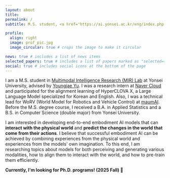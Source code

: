 ```yaml
---
layout: about
title: 
permalink: /
subtitle: M.S. student, <a href='https://ai.yonsei.ac.kr/eng/index.php'>Yonsei University</a>

profile:
  align: right
  image: prof_pic.jpg
  image_circular: true # crops the image to make it circular

news: true # includes a list of news items
selected_papers: true # includes a list of papers marked as "selected={true}"
social: true # includes social icons at the bottom of the page
---
```


I am a M.S. student in [Multimodal Intelligence Research (MIR) Lab](https://mirlab.yonsei.ac.kr) at Yonsei University, advised by [Youngjae Yu](https://yj-yu.github.io/home/). I was a research intern at [Naver Cloud](https://www.navercloudcorp.com/lang/en/) and participated for the alignment learning of HyperCLOVA X, a Large Language Model specialized for Korean and English. Also, I was a technical lead for WoRV (World Model for Robotics and Vehicle Control) at [maumAI](https://maum.ai/). Before the M.S. degree course, I received a B.A. in Applied Statistics and a B.S. in Computer Science (double major) from Yonsei University.

I am interested in developing end-to-end embodiment AI models that can **interact with the physical world** and **predict the changes in the world that come from their actions**. I believe that successful embodiment AI can be achieved by combining experiences from the physical world and experiences from the models' own imagination. To this end, I am researching topics about models for both perceiving and generating various modalities, how to align them to interact with the world, and how to pre-train them efficiently.

**Currently, I'm looking for Ph.D. programs! (2025 Fall) 🙌**
